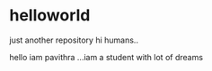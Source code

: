 # helloworld
just another repository
hi humans..

hello iam pavithra ...iam a student with lot of dreams
